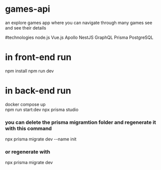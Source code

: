 # games-api
an explore games app where you can navigate through many games see and see their details

#technologies 
node.js
Vue.js
Apollo
NestJS
GraphQL
Prisma
PostgreSQL


# in front-end run
npm install
npm run dev

# in back-end run
docker compose up               
npm run start:dev
npx prisma studio               

### you can delete the prisma migramtion folder and regenerate it with this command
npx prisma migrate dev --name init

### or regenerate with
npx prisma migrate dev
